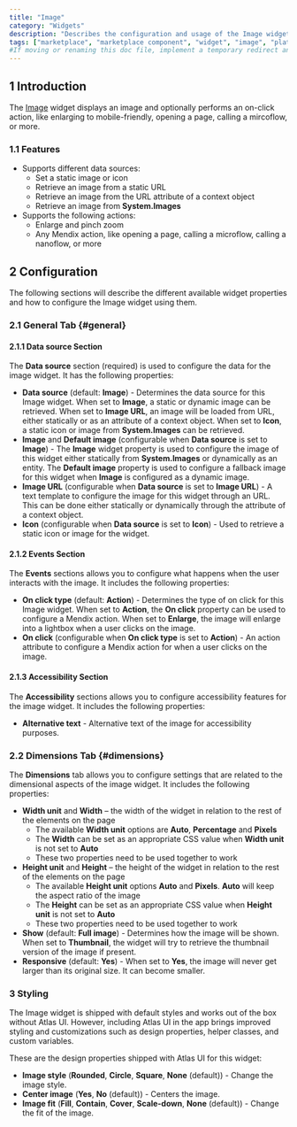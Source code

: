 ```yaml
---
title: "Image"
category: "Widgets"
description: "Describes the configuration and usage of the Image widget, which is available in the Mendix Marketplace."
tags: ["marketplace", "marketplace component", "widget", "image", "platform support"]
#If moving or renaming this doc file, implement a temporary redirect and let the respective team know they should update the URL in the product. See Mapping to Products for more details.
---
```


## 1 Introduction

The [Image]() widget displays an image and optionally performs an on-click action, like enlarging to mobile-friendly, opening a page, calling a mircoflow, or more.

### 1.1 Features

* Supports different data sources:
	* Set a static image or icon
	* Retrieve an image from a static URL
	* Retrieve an image from the URL attribute of a context object
	* Retrieve an image from **System.Images**
* Supports the following actions:
	* Enlarge and pinch zoom
	* Any Mendix action, like opening a page, calling a microflow, calling a nanoflow, or more

## 2 Configuration

The following sections will describe the different available widget properties and how to configure the Image widget using them.  

### 2.1 General Tab {#general}

#### 2.1.1 Data source Section

The **Data source** section (required) is used to configure the data for the image widget. It has the following properties:

* **Data source** (default: **Image**) - Determines the data source for this Image widget. When set to **Image**, a static or dynamic image can be retrieved. When set to **Image URL**, an image will be loaded from URL, either statically or as an attribute of a context object. When set to **Icon**, a static icon or image from **System.Images** can be retrieved.
* **Image** and **Default image** (configurable when **Data source** is set to **Image**) - The **Image** widget property is used to configure the image of this widget either statically from **System.Images** or dynamically as an entity. The **Default image** property is used to configure a fallback image for this widget when **Image** is configured as a dynamic image.
* **Image URL** (configurable when **Data source** is set to **Image URL**) - A text template to configure the image for this widget through an URL. This can be done either statically or dynamically through the attribute of a context object.
* **Icon** (configurable when **Data source** is set to **Icon**) - Used to retrieve a static icon or image for the widget.

#### 2.1.2 Events Section

The **Events** sections allows you to configure what happens when the user interacts with the image. It includes the following properties:

* **On click type** (default: **Action**) - Determines the type of on click for this Image widget. When set to **Action**, the **On click** property can be used to configure a Mendix action. When set to **Enlarge**, the image will enlarge into a lightbox when a user clicks on the image.
* **On click** (configurable when **On click type** is set to **Action**) - An action attribute to configure a Mendix action for when a user clicks on the image.

#### 2.1.3 Accessibility Section

The **Accessibility** sections allows you to configure accessibility features for the image widget. It includes the following properties:

* **Alternative text** - Alternative text of the image for accessibility purposes.

### 2.2 Dimensions Tab {#dimensions}

The **Dimensions** tab allows you to configure settings that are related to the dimensional aspects of the image widget. It includes the following properties:

* **Width unit** and **Width** – the width of the widget in relation to the rest of the elements on the page
	* The available **Width unit** options are **Auto**, **Percentage** and **Pixels**
	* The **Width** can be set as an appropriate CSS value when **Width unit** is not set to **Auto**
	* These two properties need to be used together to work
* **Height unit** and **Height** – the height of the widget in relation to the rest of the elements on the page
	* The available **Height unit** options **Auto** and **Pixels**. **Auto** will keep the aspect ratio of the image
	* The **Height** can be set as an appropriate CSS value when **Height unit** is not set to **Auto**
	* These two properties need to be used together to work
* **Show** (default: **Full image**) - Determines how the image will be shown. When set to **Thumbnail**, the widget will try to retrieve the thumbnail version of the image if present.
* **Responsive** (default: **Yes**) - When set to **Yes**, the image will never get larger than its original size. It can become smaller.

### 3 Styling

The Image widget is shipped with default styles and works out of the box without Atlas UI. However, including Atlas UI in the app brings improved styling and customizations such as design properties, helper classes, and custom variables.

These are the design properties shipped with Atlas UI for this widget:

* **Image style** (**Rounded**, **Circle**, **Square**, **None** (default)) - Change the image style.
* **Center image** (**Yes**, **No** (default)) - Centers the image.
* **Image fit** (**Fill**, **Contain**, **Cover**, **Scale-down**, **None** (default)) - Change the fit of the image.
